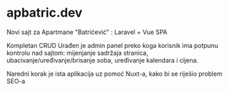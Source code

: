 # apbatric.dev
Novi sajt za Apartmane "Batrićević" : Laravel + Vue SPA

Kompletan CRUD
Urađen je admin panel preko koga korisnik ima potpunu kontrolu nad sajtom: mijenjanje sadržaja stranica,
ubacivanje/uređivanje/brisanje soba, uređivanje kalendara i cijena.

Naredni korak je ista aplikacija uz pomoć Nuxt-a, kako bi se riješio problem SEO-a
